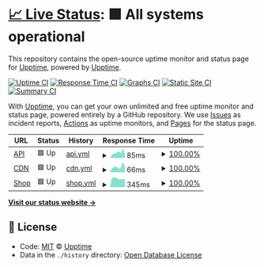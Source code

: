 # [📈 Live Status](https://upptime.github.io/upptime): <!--live status--> **🟩 All systems operational**

This repository contains the open-source uptime monitor and status page for [Upptime](https://upptime.js.org), powered by [Upptime](https://github.com/upptime/upptime).

[![Uptime CI](https://github.com/koj-co/upptime/workflows/Uptime%20CI/badge.svg)](https://github.com/koj-co/upptime/actions?query=workflow%3A%22Uptime+CI%22)
[![Response Time CI](https://github.com/koj-co/upptime/workflows/Response%20Time%20CI/badge.svg)](https://github.com/koj-co/upptime/actions?query=workflow%3A%22Response+Time+CI%22)
[![Graphs CI](https://github.com/koj-co/upptime/workflows/Graphs%20CI/badge.svg)](https://github.com/koj-co/upptime/actions?query=workflow%3A%22Graphs+CI%22)
[![Static Site CI](https://github.com/koj-co/upptime/workflows/Static%20Site%20CI/badge.svg)](https://github.com/koj-co/upptime/actions?query=workflow%3A%22Static+Site+CI%22)
[![Summary CI](https://github.com/koj-co/upptime/workflows/Summary%20CI/badge.svg)](https://github.com/koj-co/upptime/actions?query=workflow%3A%22Summary+CI%22)

With [Upptime](https://upptime.js.org), you can get your own unlimited and free uptime monitor and status page, powered entirely by a GitHub repository. We use [Issues](https://github.com/upptime/upptime/issues) as incident reports, [Actions](https://github.com/upptime/upptime/actions) as uptime monitors, and [Pages](https://upptime.github.io/upptime) for the status page.

<!--start: status pages-->
<!-- This summary is generated by Upptime (https://github.com/upptime/upptime) -->
<!-- Do not edit this manually, your changes will be overwritten -->
<!-- prettier-ignore -->
| URL | Status | History | Response Time | Uptime |
| --- | ------ | ------- | ------------- | ------ |
| <img alt="" src="https://favicons.githubusercontent.com/giftcardbd.shop" height="13"> [API](https://giftcardbd.shop/api/v1/ping) | 🟩 Up | [api.yml](https://github.com/giftcardbd/status/commits/master/history/api.yml) | <details><summary><img alt="Response time graph" src="./graphs/api/response-time-week.png" height="20"> 85ms</summary><br><a href="https://giftcardbd.github.io/status/history/api"><img alt="Response time 141" src="https://img.shields.io/endpoint?url=https%3A%2F%2Fraw.githubusercontent.com%2Fgiftcardbd%2Fstatus%2Fmaster%2Fapi%2Fapi%2Fresponse-time.json"></a><br><a href="https://giftcardbd.github.io/status/history/api"><img alt="24-hour response time 65" src="https://img.shields.io/endpoint?url=https%3A%2F%2Fraw.githubusercontent.com%2Fgiftcardbd%2Fstatus%2Fmaster%2Fapi%2Fapi%2Fresponse-time-day.json"></a><br><a href="https://giftcardbd.github.io/status/history/api"><img alt="7-day response time 85" src="https://img.shields.io/endpoint?url=https%3A%2F%2Fraw.githubusercontent.com%2Fgiftcardbd%2Fstatus%2Fmaster%2Fapi%2Fapi%2Fresponse-time-week.json"></a><br><a href="https://giftcardbd.github.io/status/history/api"><img alt="30-day response time 132" src="https://img.shields.io/endpoint?url=https%3A%2F%2Fraw.githubusercontent.com%2Fgiftcardbd%2Fstatus%2Fmaster%2Fapi%2Fapi%2Fresponse-time-month.json"></a><br><a href="https://giftcardbd.github.io/status/history/api"><img alt="1-year response time 141" src="https://img.shields.io/endpoint?url=https%3A%2F%2Fraw.githubusercontent.com%2Fgiftcardbd%2Fstatus%2Fmaster%2Fapi%2Fapi%2Fresponse-time-year.json"></a></details> | <details><summary><a href="https://giftcardbd.github.io/status/history/api">100.00%</a></summary><a href="https://giftcardbd.github.io/status/history/api"><img alt="All-time uptime 99.93%" src="https://img.shields.io/endpoint?url=https%3A%2F%2Fraw.githubusercontent.com%2Fgiftcardbd%2Fstatus%2Fmaster%2Fapi%2Fapi%2Fuptime.json"></a><br><a href="https://giftcardbd.github.io/status/history/api"><img alt="24-hour uptime 100.00%" src="https://img.shields.io/endpoint?url=https%3A%2F%2Fraw.githubusercontent.com%2Fgiftcardbd%2Fstatus%2Fmaster%2Fapi%2Fapi%2Fuptime-day.json"></a><br><a href="https://giftcardbd.github.io/status/history/api"><img alt="7-day uptime 100.00%" src="https://img.shields.io/endpoint?url=https%3A%2F%2Fraw.githubusercontent.com%2Fgiftcardbd%2Fstatus%2Fmaster%2Fapi%2Fapi%2Fuptime-week.json"></a><br><a href="https://giftcardbd.github.io/status/history/api"><img alt="30-day uptime 99.87%" src="https://img.shields.io/endpoint?url=https%3A%2F%2Fraw.githubusercontent.com%2Fgiftcardbd%2Fstatus%2Fmaster%2Fapi%2Fapi%2Fuptime-month.json"></a><br><a href="https://giftcardbd.github.io/status/history/api"><img alt="1-year uptime 99.93%" src="https://img.shields.io/endpoint?url=https%3A%2F%2Fraw.githubusercontent.com%2Fgiftcardbd%2Fstatus%2Fmaster%2Fapi%2Fapi%2Fuptime-year.json"></a></details>
| <img alt="" src="https://favicons.githubusercontent.com/cdn.giftcardbd.shop" height="13"> [CDN](https://cdn.giftcardbd.shop/ping) | 🟩 Up | [cdn.yml](https://github.com/giftcardbd/status/commits/master/history/cdn.yml) | <details><summary><img alt="Response time graph" src="./graphs/cdn/response-time-week.png" height="20"> 66ms</summary><br><a href="https://giftcardbd.github.io/status/history/cdn"><img alt="Response time 101" src="https://img.shields.io/endpoint?url=https%3A%2F%2Fraw.githubusercontent.com%2Fgiftcardbd%2Fstatus%2Fmaster%2Fapi%2Fcdn%2Fresponse-time.json"></a><br><a href="https://giftcardbd.github.io/status/history/cdn"><img alt="24-hour response time 66" src="https://img.shields.io/endpoint?url=https%3A%2F%2Fraw.githubusercontent.com%2Fgiftcardbd%2Fstatus%2Fmaster%2Fapi%2Fcdn%2Fresponse-time-day.json"></a><br><a href="https://giftcardbd.github.io/status/history/cdn"><img alt="7-day response time 66" src="https://img.shields.io/endpoint?url=https%3A%2F%2Fraw.githubusercontent.com%2Fgiftcardbd%2Fstatus%2Fmaster%2Fapi%2Fcdn%2Fresponse-time-week.json"></a><br><a href="https://giftcardbd.github.io/status/history/cdn"><img alt="30-day response time 100" src="https://img.shields.io/endpoint?url=https%3A%2F%2Fraw.githubusercontent.com%2Fgiftcardbd%2Fstatus%2Fmaster%2Fapi%2Fcdn%2Fresponse-time-month.json"></a><br><a href="https://giftcardbd.github.io/status/history/cdn"><img alt="1-year response time 101" src="https://img.shields.io/endpoint?url=https%3A%2F%2Fraw.githubusercontent.com%2Fgiftcardbd%2Fstatus%2Fmaster%2Fapi%2Fcdn%2Fresponse-time-year.json"></a></details> | <details><summary><a href="https://giftcardbd.github.io/status/history/cdn">100.00%</a></summary><a href="https://giftcardbd.github.io/status/history/cdn"><img alt="All-time uptime 99.93%" src="https://img.shields.io/endpoint?url=https%3A%2F%2Fraw.githubusercontent.com%2Fgiftcardbd%2Fstatus%2Fmaster%2Fapi%2Fcdn%2Fuptime.json"></a><br><a href="https://giftcardbd.github.io/status/history/cdn"><img alt="24-hour uptime 100.00%" src="https://img.shields.io/endpoint?url=https%3A%2F%2Fraw.githubusercontent.com%2Fgiftcardbd%2Fstatus%2Fmaster%2Fapi%2Fcdn%2Fuptime-day.json"></a><br><a href="https://giftcardbd.github.io/status/history/cdn"><img alt="7-day uptime 100.00%" src="https://img.shields.io/endpoint?url=https%3A%2F%2Fraw.githubusercontent.com%2Fgiftcardbd%2Fstatus%2Fmaster%2Fapi%2Fcdn%2Fuptime-week.json"></a><br><a href="https://giftcardbd.github.io/status/history/cdn"><img alt="30-day uptime 99.87%" src="https://img.shields.io/endpoint?url=https%3A%2F%2Fraw.githubusercontent.com%2Fgiftcardbd%2Fstatus%2Fmaster%2Fapi%2Fcdn%2Fuptime-month.json"></a><br><a href="https://giftcardbd.github.io/status/history/cdn"><img alt="1-year uptime 99.93%" src="https://img.shields.io/endpoint?url=https%3A%2F%2Fraw.githubusercontent.com%2Fgiftcardbd%2Fstatus%2Fmaster%2Fapi%2Fcdn%2Fuptime-year.json"></a></details>
| <img alt="" src="https://favicons.githubusercontent.com/giftcardbd.shop" height="13"> [Shop](https://giftcardbd.shop/ping) | 🟩 Up | [shop.yml](https://github.com/giftcardbd/status/commits/master/history/shop.yml) | <details><summary><img alt="Response time graph" src="./graphs/shop/response-time-week.png" height="20"> 345ms</summary><br><a href="https://giftcardbd.github.io/status/history/shop"><img alt="Response time 352" src="https://img.shields.io/endpoint?url=https%3A%2F%2Fraw.githubusercontent.com%2Fgiftcardbd%2Fstatus%2Fmaster%2Fapi%2Fshop%2Fresponse-time.json"></a><br><a href="https://giftcardbd.github.io/status/history/shop"><img alt="24-hour response time 323" src="https://img.shields.io/endpoint?url=https%3A%2F%2Fraw.githubusercontent.com%2Fgiftcardbd%2Fstatus%2Fmaster%2Fapi%2Fshop%2Fresponse-time-day.json"></a><br><a href="https://giftcardbd.github.io/status/history/shop"><img alt="7-day response time 345" src="https://img.shields.io/endpoint?url=https%3A%2F%2Fraw.githubusercontent.com%2Fgiftcardbd%2Fstatus%2Fmaster%2Fapi%2Fshop%2Fresponse-time-week.json"></a><br><a href="https://giftcardbd.github.io/status/history/shop"><img alt="30-day response time 358" src="https://img.shields.io/endpoint?url=https%3A%2F%2Fraw.githubusercontent.com%2Fgiftcardbd%2Fstatus%2Fmaster%2Fapi%2Fshop%2Fresponse-time-month.json"></a><br><a href="https://giftcardbd.github.io/status/history/shop"><img alt="1-year response time 352" src="https://img.shields.io/endpoint?url=https%3A%2F%2Fraw.githubusercontent.com%2Fgiftcardbd%2Fstatus%2Fmaster%2Fapi%2Fshop%2Fresponse-time-year.json"></a></details> | <details><summary><a href="https://giftcardbd.github.io/status/history/shop">100.00%</a></summary><a href="https://giftcardbd.github.io/status/history/shop"><img alt="All-time uptime 99.93%" src="https://img.shields.io/endpoint?url=https%3A%2F%2Fraw.githubusercontent.com%2Fgiftcardbd%2Fstatus%2Fmaster%2Fapi%2Fshop%2Fuptime.json"></a><br><a href="https://giftcardbd.github.io/status/history/shop"><img alt="24-hour uptime 100.00%" src="https://img.shields.io/endpoint?url=https%3A%2F%2Fraw.githubusercontent.com%2Fgiftcardbd%2Fstatus%2Fmaster%2Fapi%2Fshop%2Fuptime-day.json"></a><br><a href="https://giftcardbd.github.io/status/history/shop"><img alt="7-day uptime 100.00%" src="https://img.shields.io/endpoint?url=https%3A%2F%2Fraw.githubusercontent.com%2Fgiftcardbd%2Fstatus%2Fmaster%2Fapi%2Fshop%2Fuptime-week.json"></a><br><a href="https://giftcardbd.github.io/status/history/shop"><img alt="30-day uptime 99.87%" src="https://img.shields.io/endpoint?url=https%3A%2F%2Fraw.githubusercontent.com%2Fgiftcardbd%2Fstatus%2Fmaster%2Fapi%2Fshop%2Fuptime-month.json"></a><br><a href="https://giftcardbd.github.io/status/history/shop"><img alt="1-year uptime 99.93%" src="https://img.shields.io/endpoint?url=https%3A%2F%2Fraw.githubusercontent.com%2Fgiftcardbd%2Fstatus%2Fmaster%2Fapi%2Fshop%2Fuptime-year.json"></a></details>

<!--end: status pages-->

[**Visit our status website →**](https://upptime.github.io/upptime)

## 📄 License

- Code: [MIT](./LICENSE) © [Upptime](https://upptime.js.org)
- Data in the `./history` directory: [Open Database License](https://opendatacommons.org/licenses/odbl/1-0/)
